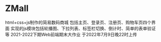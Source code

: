 # ZMall
html+css+js制作的简易数码商城 包括主页、登录页、注册页、购物车页四个界面 实现的js模块包括轮播图、下拉列表、标签栏切换、倒计时、简单的表单验证等
2021-2022下期Web前端期末大作业
于2022年7月9日晚22时上传

